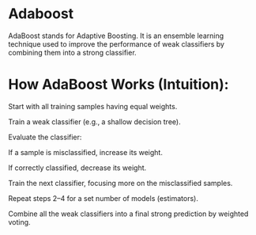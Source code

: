 # Adaboost
AdaBoost stands for Adaptive Boosting. It is an ensemble learning technique used to improve the performance of weak classifiers by combining them into a strong classifier.

# How AdaBoost Works (Intuition):

Start with all training samples having equal weights.

Train a weak classifier (e.g., a shallow decision tree).

Evaluate the classifier:

If a sample is misclassified, increase its weight.

If correctly classified, decrease its weight.

Train the next classifier, focusing more on the misclassified samples.

Repeat steps 2–4 for a set number of models (estimators).

Combine all the weak classifiers into a final strong prediction by weighted voting.
